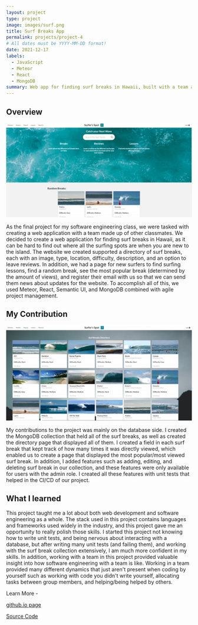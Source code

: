 ```yaml
---
layout: project
type: project
image: images/surf.png
title: Surf Breaks App
permalink: projects/project-4
# All dates must be YYYY-MM-DD format!
date: 2021-12-17
labels:
  - JavaScript
  - Meteor
  - React
  - MongoDB
summary: Web app for finding surf breaks in Hawaii, built with a team as my final project in ICS 314.
---
```


## Overview
<div class="ui medium rounded images">
  <img class="ui image" src="../images/website.png">
</div>

As the final project for my software engineering class, we were tasked with creating a web application with a team made up of other classmates. We decided to create a web application for finding surf breaks in Hawaii, as it can be hard to find out where all the surfing spots are when you are new to the island. The website we created supported a directory of surf breaks, each with an image, type, location, difficulty, description, and an option to leave reviews. In addition, we had a page for new surfers to find surfing lessons, find a random break, see the most popular break (determined by the amount of views), and register their email with us so that we can send them news about updates for the website. To accomplish all of this, we used Meteor, React, Semantic UI, and MongoDB combined with agile project management.

## My Contribution

<div class="ui medium rounded images">
  <img class="ui image" src="../images/directory.png">
</div>

My contributions to the project was mainly on the database side. I created the MongoDB collection that held all of the surf breaks, as well as created the directory page that displayed all of them. I created a field in each surf break that kept track of how many times it was directly viewed, which enabled us to create a page that displayed the most popular/most viewed surf break. In addition, I added features such as adding, editing, and deleting surf break in our collection, and these features were only available for users with the admin role. I created all these features with unit tests that helped in the CI/CD of our project.

## What I learned
 
This project taught me a lot about both web development and software engineering as a whole. The stack used in this project contains languages and frameworks used widely in the industry, and this project gave me an opportunity to really polish those skills. I started this project not knowing how to write unit tests, and being nervous about interacting with a database, but after writing many unit tests (and failing them), and working with the surf break collection extensively, I am much more confident in my skills. In addition, working with a team in this project provided valuable insight into how software engineering with a team is like. Working in a team provided many different dynamics that just aren't present when coding by yourself such as working with code you didn't write yourself, allocating tasks between group members, and helping/being helped by others. 

Learn More -



[github.io page](https://surfers-spot.github.io/)



[Source Code](https://github.com/surfers-spot/surfers-spot)



